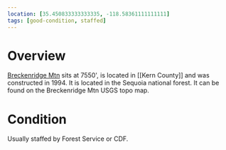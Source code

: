 ```yaml
---
location: [35.450833333333335, -118.58361111111111]
tags: [good-condition, staffed]
---
```


# Overview

[Breckenridge Mtn](http://www.peakbagging.com/CALookoutPhotos/Breckenridge.html) sits at 7550', is located in [[Kern County]] and was constructed in 1994. It is located in the Sequoia national forest. It can be found on the Breckenridge Mtn USGS topo map.

# Condition

Usually staffed by Forest Service or CDF.